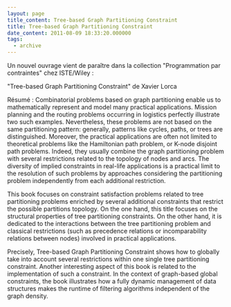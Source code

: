```yaml
---
layout: page
title_content: Tree-based Graph Partitioning Constraint
title: Tree-based Graph Partitioning Constraint
date_content: 2011-08-09 18:33:20.000000
tags:
  - archive
---
```

Un nouvel ouvrage vient de paraître dans la collection "Programmation par
contraintes" chez ISTE/Wiley :  
  
"Tree-based Graph Partitioning Constraint" de Xavier Lorca  



Résumé : Combinatorial problems based on graph partitioning enable us to
mathematically represent and model many practical applications. Mission
planning and the routing problems occurring in logistics perfectly illustrate
two such examples. Nevertheless, these problems are not based on the same
partitioning pattern: generally, patterns like cycles, paths, or trees are
distinguished. Moreover, the practical applications are often not limited to
theoretical problems like the Hamiltonian path problem, or K-node disjoint
path problems. Indeed, they usually combine the graph partitioning problem
with several restrictions related to the topology of nodes and arcs. The
diversity of implied constraints in real-life applications is a practical
limit to the resolution of such problems by approaches considering the
partitioning problem independently from each additional restriction.  



This book focuses on constraint satisfaction problems related to tree
partitioning problems enriched by several additional constraints that restrict
the possible partitions topology. On the one hand, this title focuses on the
structural properties of tree partitioning constraints. On the other hand, it
is dedicated to the interactions between the tree partitioning problem and
classical restrictions (such as precedence relations or incomparability
relations between nodes) involved in practical applications.  



Precisely, Tree-based Graph Partitioning Constraint shows how to globally take
into account several restrictions within one single tree partitioning
constraint. Another interesting aspect of this book is related to the
implementation of such a constraint. In the context of graph-based global
constraints, the book illustrates how a fully dynamic management of data
structures makes the runtime of filtering algorithms independent of the graph
density.

